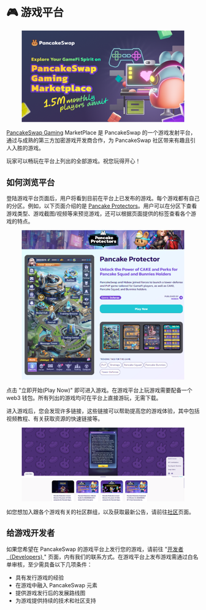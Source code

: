 # 🎮 游戏平台

<figure><img src="../../.gitbook/assets/image (324).png" alt=""><figcaption></figcaption></figure>

[PancakeSwap Gaming](http://www.pancakeswap.games/) MarketPlace 是 PancakeSwap 的一个游戏发射平台，通过与成熟的第三方加密游戏开发商合作，为 PancakeSwap 社区带来有趣且引人入胜的游戏。&#x20;

玩家可以畅玩在平台上列出的全部游戏。祝您玩得开心！

## 如何浏览平台&#x20;

登陆游戏平台页面后，用户将看到目前在平台上已发布的游戏。每个游戏都有自己的分区。例如，以下页面介绍的是 [Pancake Protectors](http://www.pancakeswap.games/project/pancake-protectors)。用户可以在分区下查看游戏类型、游戏截图/视频等来预览游戏，还可以根据页面提供的标签查看各个游戏的特点。

<figure><img src="../../.gitbook/assets/image (325).png" alt=""><figcaption></figcaption></figure>

点击 "立即开始(Play Now)" 即可进入游戏。在游戏平台上玩游戏需要配备一个 web3 钱包。所有列出的游戏均可在平台上直接游玩，无需下载。

进入游戏后，您会发现许多链接，这些链接可以帮助提高您的游戏体验，其中包括视频教程、有关获取资源的快速链接等。

<figure><img src="../../.gitbook/assets/image (327).png" alt=""><figcaption></figcaption></figure>

如您想加入跟各个游戏有关的社区群组，以及获取最新公告，请前往[社区](http://www.pancakeswap.games/community)页面。

## 给游戏开发者

如果您希望在 PancakeSwap 的游戏平台上发行您的游戏，请前往 "[开发者（Developers) ](http://www.pancakeswap.games/developers)" 页面，内有我们的联系方式。在游戏平台上发布游戏需通过白名单审核，至少需具备以下几项条件：&#x20;

* 具有发行游戏的经验&#x20;
* 在游戏中融入 PancakeSwap 元素&#x20;
* 提供游戏发行后的发展路线图&#x20;
* 为游戏提供持续的技术和社区支持
